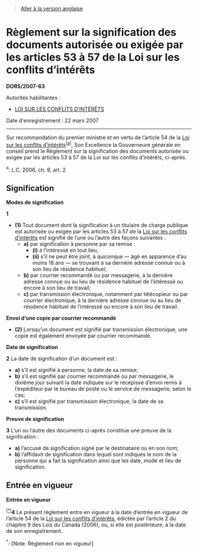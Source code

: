 > [Aller à la version anglaise](/en/Regulations/Statutory%20Orders%20and%20Regulations/2007/63.md)

# Règlement sur la signification des documents autorisée ou exigée par les articles 53 à 57 de la Loi sur les conflits d’intérêts

**DORS/2007-63**

Autorités habilitantes : 
- [LOI SUR LES CONFLITS D’INTÉRÊTS](/fr/Lois/Lois%20du%20Canada/2006/ch.%209,%20art.%202.md)

Date d'enregistrement : 22 mars 2007

----------

Sur recommandation du premier ministre et en vertu de l’article 54 de la [Loi sur les conflits d’intérêts](/fr/Lois/Lois%20du%20Canada/2006/ch.%209,%20art.%202.md)<sup><a href='#footnotea_f'>[a]</a></sup>, Son Excellence la Gouverneure générale en conseil prend le Règlement sur la signification des documents autorisée ou exigée par les articles 53 à 57 de la Loi sur les conflits d’intérêts, ci-après.

<a name='footnotea_f'><sup>a</sup></a>: L.C. 2006, ch. 9, art. 2<br />




## Signification



**Modes de signification**

**1** 

- **(1)** Tout document dont la signification à un titulaire de charge publique est autorisée ou exigée par les articles 53 à 57 de la [Loi sur les conflits d’intérêts](/fr/Lois/Lois%20du%20Canada/2006/ch.%209,%20art.%202.md) est signifié de l’une ou l’autre des façons suivantes :
	- **a)** par signification à personne par sa remise :
		- **(i)** à l’intéressé en tout lieu,
		- **(ii)** s’il ne peut être joint, à quiconque — âgé en apparence d’au moins 18 ans — se trouvant à sa dernière adresse connue ou à son lieu de résidence habituel;
	- **b)** par courrier recommandé ou par messagerie, à la dernière adresse connue ou au lieu de résidence habituel de l’intéressé ou encore à son lieu de travail;
	- **c)** par transmission électronique, notamment par télécopieur ou par courrier électronique, à la dernière adresse connue ou au lieu de résidence habituel de l’intéressé ou encore à son lieu de travail.

**Envoi d’une copie par courrier recommandé**

- **(2)** Lorsqu’un document est signifié par transmission électronique, une copie est également envoyée par courrier recommandé.




**Date de signification**

**2** La date de signification d’un document est :
- **a)** s’il est signifié à personne, la date de sa remise;
- **b)** s’il est signifié par courrier recommandé ou par messagerie, le dixième jour suivant la date indiquée sur le récépissé d’envoi remis à l’expéditeur par le bureau de poste ou le service de messagerie, selon le cas;
- **c)** s’il est signifié par transmission électronique, la date de sa transmission.




**Preuve de signification**

**3** L’un ou l’autre des documents ci-après constitue une preuve de la signification :
- **a)** l’accusé de signification signé par le destinataire ou en son nom;
- **b)** l’affidavit de signification dans lequel sont indiqués le nom de la personne qui a fait la signification ainsi que les date, mode et lieu de signification.




## Entrée en vigueur



**Entrée en vigueur**

<sup><a href='#fnstar_f'>[*]</a></sup>**4** Le présent règlement entre en vigueur à la date d’entrée en vigueur de l’article 54 de la [Loi sur les conflits d’intérêts](/fr/Lois/Lois%20du%20Canada/2006/ch.%209,%20art.%202.md), édictée par l’article 2 du chapitre 9 des Lois du Canada (2006), ou, si elle est postérieure, à la date de son enregistrement.

<a name='fnstar_f'><sup>*</sup></a>: [Note: Règlement non en vigueur]<br />


